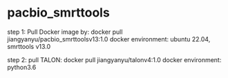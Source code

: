 # pacbio_smrttools

step 1: Pull Docker image by: docker pull jiangyanyu/pacbio_smrttoolsv13:1.0
docker environment: ubuntu 22.04, smrttools v13.0 

step 2: pull TALON: docker pull jiangyanyu/talonv4:1.0
docker environment: python3.6


   
